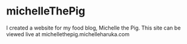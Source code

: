 # michelleThePig

I created a website for my food blog, Michelle the Pig. This site can be viewed live at michellethepig.michelleharuka.com
